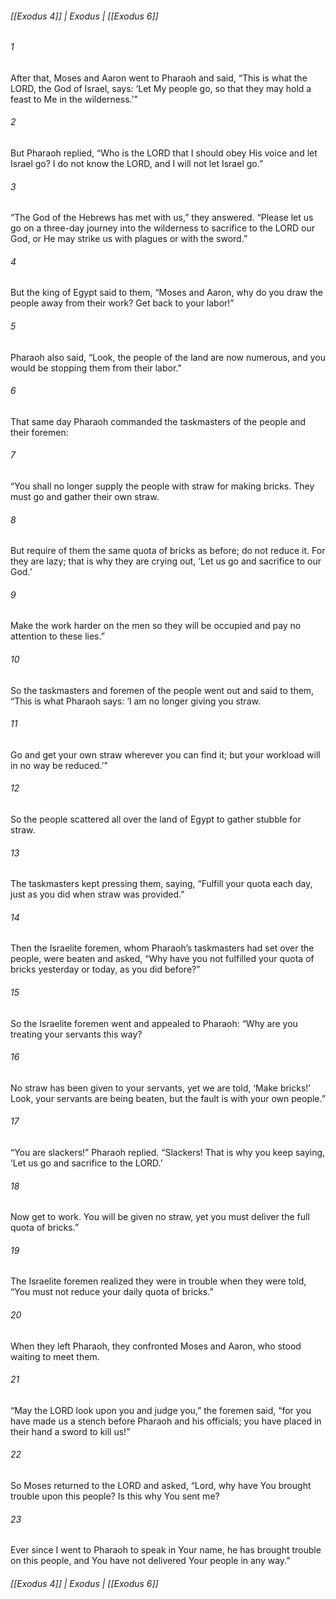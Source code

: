 ###### [[Exodus 4]] | Exodus | [[Exodus 6]]

###### 1
After that, Moses and Aaron went to Pharaoh and said, “This is what the LORD, the God of Israel, says: ‘Let My people go, so that they may hold a feast to Me in the wilderness.’”
###### 2
But Pharaoh replied, “Who is the LORD that I should obey His voice and let Israel go? I do not know the LORD, and I will not let Israel go.”
###### 3
“The God of the Hebrews has met with us,” they answered. “Please let us go on a three-day journey into the wilderness to sacrifice to the LORD our God, or He may strike us with plagues or with the sword.”
###### 4
But the king of Egypt said to them, “Moses and Aaron, why do you draw the people away from their work? Get back to your labor!”
###### 5
Pharaoh also said, “Look, the people of the land are now numerous, and you would be stopping them from their labor.”
###### 6
That same day Pharaoh commanded the taskmasters of the people and their foremen:
###### 7
“You shall no longer supply the people with straw for making bricks. They must go and gather their own straw.
###### 8
But require of them the same quota of bricks as before; do not reduce it. For they are lazy; that is why they are crying out, ‘Let us go and sacrifice to our God.’
###### 9
Make the work harder on the men so they will be occupied and pay no attention to these lies.”
###### 10
So the taskmasters and foremen of the people went out and said to them, “This is what Pharaoh says: ‘I am no longer giving you straw.
###### 11
Go and get your own straw wherever you can find it; but your workload will in no way be reduced.’”
###### 12
So the people scattered all over the land of Egypt to gather stubble for straw.
###### 13
The taskmasters kept pressing them, saying, “Fulfill your quota each day, just as you did when straw was provided.”
###### 14
Then the Israelite foremen, whom Pharaoh’s taskmasters had set over the people, were beaten and asked, “Why have you not fulfilled your quota of bricks yesterday or today, as you did before?”
###### 15
So the Israelite foremen went and appealed to Pharaoh: “Why are you treating your servants this way?
###### 16
No straw has been given to your servants, yet we are told, ‘Make bricks!’ Look, your servants are being beaten, but the fault is with your own people.”
###### 17
“You are slackers!” Pharaoh replied. “Slackers! That is why you keep saying, ‘Let us go and sacrifice to the LORD.’
###### 18
Now get to work. You will be given no straw, yet you must deliver the full quota of bricks.”
###### 19
The Israelite foremen realized they were in trouble when they were told, “You must not reduce your daily quota of bricks.”
###### 20
When they left Pharaoh, they confronted Moses and Aaron, who stood waiting to meet them.
###### 21
“May the LORD look upon you and judge you,” the foremen said, “for you have made us a stench before Pharaoh and his officials; you have placed in their hand a sword to kill us!”
###### 22
So Moses returned to the LORD and asked, “Lord, why have You brought trouble upon this people? Is this why You sent me?
###### 23
Ever since I went to Pharaoh to speak in Your name, he has brought trouble on this people, and You have not delivered Your people in any way.”

###### [[Exodus 4]] | Exodus | [[Exodus 6]]
